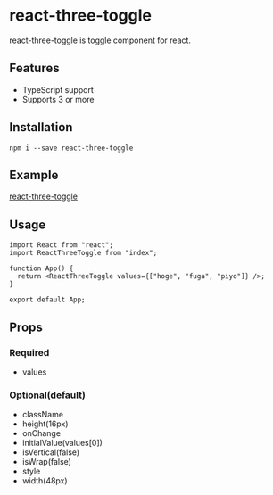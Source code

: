 # react-three-toggle

react-three-toggle is toggle component for react.

## Features

- TypeScript support
- Supports 3 or more

## Installation

`npm i --save react-three-toggle`

## Example

[react-three-toggle](https://react-three-toggle.kk-web.link/)

## Usage

```tsx
import React from "react";
import ReactThreeToggle from "index";

function App() {
  return <ReactThreeToggle values={["hoge", "fuga", "piyo"]} />;
}

export default App;
```

## Props

### Required

- values

### Optional(default)

- className
- height(16px)
- onChange
- initialValue(values[0])
- isVertical(false)
- isWrap(false)
- style
- width(48px)
